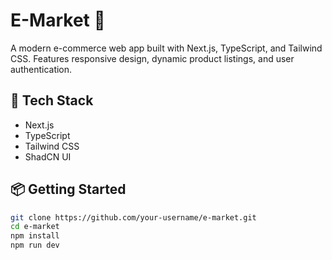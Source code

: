 
# E-Market 🛒

A modern e-commerce web app built with Next.js, TypeScript, and Tailwind CSS. Features responsive design, dynamic product listings, and user authentication.

## 🚀 Tech Stack
- Next.js
- TypeScript
- Tailwind CSS
- ShadCN UI


## 📦 Getting Started

```bash
git clone https://github.com/your-username/e-market.git
cd e-market
npm install
npm run dev


